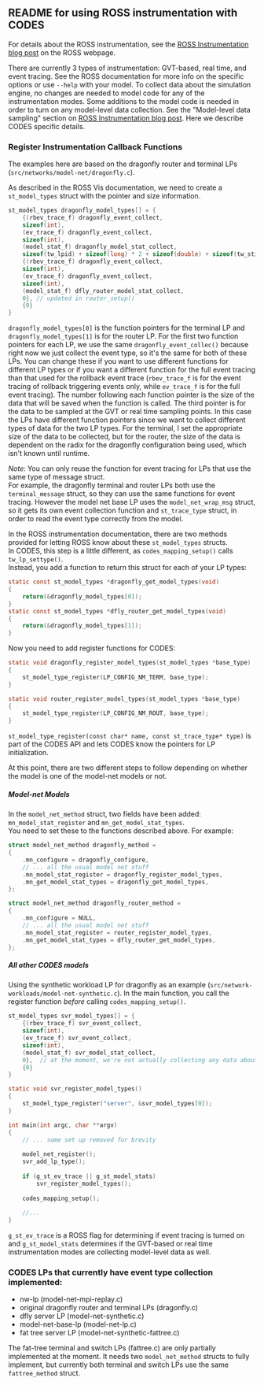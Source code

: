 ## README for using ROSS instrumentation with CODES

For details about the ROSS instrumentation, see the [ROSS Instrumentation blog post](http://carothersc.github.io/ROSS/feature/instrumentation.html) 
on the ROSS webpage.
 

There are currently 3 types of instrumentation: GVT-based, real time, and event tracing.  See the ROSS documentation for more info on
the specific options or use `--help` with your model. To collect data about the simulation engine, no changes are needed to model code
for any of the instrumentation modes.  Some additions to the model code is needed in order to turn on any model-level data collection.
See the "Model-level data sampling" section on [ROSS Instrumentation blog post](http://carothersc.github.io/ROSS/feature/instrumentation.html).
Here we describe CODES specific details.

### Register Instrumentation Callback Functions

The examples here are based on the dragonfly router and terminal LPs (`src/networks/model-net/dragonfly.c`).

As described in the ROSS Vis documentation, we need to create a `st_model_types` struct with the pointer and size information.
```C
st_model_types dragonfly_model_types[] = {
    {(rbev_trace_f) dragonfly_event_collect,
    sizeof(int),
    (ev_trace_f) dragonfly_event_collect,
    sizeof(int),
    (model_stat_f) dragonfly_model_stat_collect,
    sizeof(tw_lpid) + sizeof(long) * 2 + sizeof(double) + sizeof(tw_stime) * 2},
    {(rbev_trace_f) dragonfly_event_collect,
    sizeof(int),
    (ev_trace_f) dragonfly_event_collect,
    sizeof(int),
    (model_stat_f) dfly_router_model_stat_collect,
    0}, // updated in router_setup()
    {0}
}
```
`dragonfly_model_types[0]` is the function pointers for the terminal LP and `dragonfly_model_types[1]` is for the router LP.
For the first two function pointers for each LP, we use the same `dragonfly_event_collec()` because right now we just collect the event type, so
it's the same for both of these LPs.  You can change these if you want to use different functions for different LP types or if you want a different
function for the full event tracing than that used for the rollback event trace (`rbev_trace_f` is for the event tracing of rollback triggering events only,
while `ev_trace_f` is for the full event tracing).
The number following each function pointer is the size of the data that will be saved when the function is called.
The third pointer is for the data to be sampled at the GVT or real time sampling points.
In this case the LPs have different function pointers since we want to collect different types of data for the two LP types.
For the terminal, I set the appropriate size of the data to be collected, but for the router, the size of the data is dependent on the radix for the
dragonfly configuration being used, which isn't known until runtime.

*Note*: You can only reuse the function for event tracing for LPs that use the same type of message struct.  
For example, the dragonfly terminal and router LPs both use the `terminal_message` struct, so they can
use the same functions for event tracing.  However the model net base LP uses the `model_net_wrap_msg` struct, so it gets its own event collection function and 
`st_trace_type` struct, in order to read the event type correctly from the model. 

In the ROSS instrumentation documentation, there are two methods provided for letting ROSS know about these `st_model_types` structs.  
In CODES, this step is a little different, as `codes_mapping_setup()` calls `tw_lp_settype()`.  
Instead, you add a function to return this struct for each of your LP types:
```C
static const st_model_types *dragonfly_get_model_types(void)
{
    return(&dragonfly_model_types[0]);
}
static const st_model_types *dfly_router_get_model_types(void)
{
    return(&dragonfly_model_types[1]);
}
```

Now you need to add register functions for CODES:
```C
static void dragonfly_register_model_types(st_model_types *base_type)
{
    st_model_type_register(LP_CONFIG_NM_TERM, base_type);
}

static void router_register_model_types(st_model_types *base_type)
{
    st_model_type_register(LP_CONFIG_NM_ROUT, base_type);
}
```
`st_model_type_register(const char* name, const st_trace_type* type)` is part of the CODES API and lets CODES know the pointers for LP initialization.

At this point, there are two different steps to follow depending on whether the model is one of the model-net models or not.

##### Model-net Models
In the `model_net_method` struct, two fields have been added: `mn_model_stat_register` and `mn_get_model_stat_types`.  
You need to set these to the functions described above.  For example:

```C
struct model_net_method dragonfly_method =
{
    .mn_configure = dragonfly_configure,
    // ... all the usual model net stuff
    .mn_model_stat_register = dragonfly_register_model_types,
    .mn_get_model_stat_types = dragonfly_get_model_types,
};

struct model_net_method dragonfly_router_method =
{
    .mn_configure = NULL,
    // ... all the usual model net stuff
    .mn_model_stat_register = router_register_model_types,
    .mn_get_model_stat_types = dfly_router_get_model_types,
};
```

##### All other CODES models

Using the synthetic workload LP for dragonfly as an example (`src/network-workloads/model-net-synthetic.c`).
In the main function, you call the register function *before* calling `codes_mapping_setup()`.
```C
st_model_types svr_model_types[] = {
    {(rbev_trace_f) svr_event_collect,
    sizeof(int),
    (ev_trace_f) svr_event_collect,
    sizeof(int),
    (model_stat_f) svr_model_stat_collect,
    0},  // at the moment, we're not actually collecting any data about this LP
    {0}
}

static void svr_register_model_types()
{
    st_model_type_register("server", &svr_model_types[0]);
}

int main(int argc, char **argv)
{
    // ... some set up removed for brevity
    
    model_net_register();
    svr_add_lp_type();
    
    if (g_st_ev_trace || g_st_model_stats)
        svr_register_model_types();
        
    codes_mapping_setup();
    
    //...
}
```

`g_st_ev_trace` is a ROSS flag for determining if event tracing is turned on and `g_st_model_stats` determines if the GVT-based or real time instrumentation
modes are collecting model-level data as well.  

 


### CODES LPs that currently have event type collection implemented:
- nw-lp (model-net-mpi-replay.c)
- original dragonfly router and terminal LPs (dragonfly.c)
- dfly server LP (model-net-synthetic.c)
- model-net-base-lp (model-net-lp.c)
- fat tree server LP (model-net-synthetic-fattree.c)
 
The fat-tree terminal and switch LPs (fattree.c) are only partially implemented at the moment.  It needs two `model_net_method` structs to fully implement, 
but currently both terminal and switch LPs use the same `fattree_method` struct.
